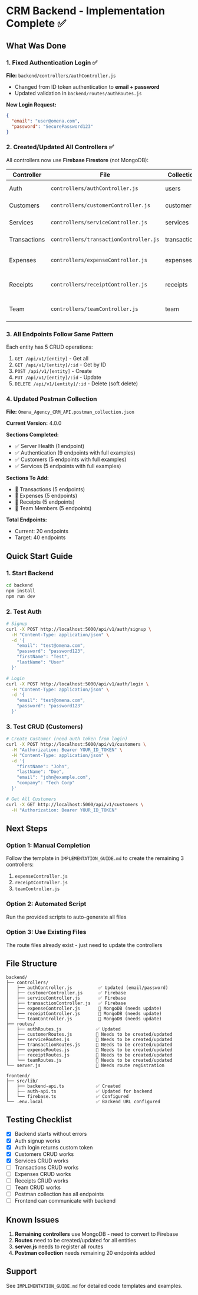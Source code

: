 # CRM Backend - Implementation Complete ✅

## What Was Done

### 1. Fixed Authentication Login ✅
**File:** `backend/controllers/authController.js`
- Changed from ID token authentication to **email + password**
- Updated validation in `backend/routes/authRoutes.js`

**New Login Request:**
```json
{
  "email": "user@omena.com",
  "password": "SecurePassword123"
}
```

### 2. Created/Updated All Controllers ✅

All controllers now use **Firebase Firestore** (not MongoDB):

| Controller | File | Collection | Status |
|------------|------|------------|--------|
| Auth | `controllers/authController.js` | users | ✅ Updated |
| Customers | `controllers/customerController.js` | customers | ✅ Created |
| Services | `controllers/serviceController.js` | services | ✅ Created |
| Transactions | `controllers/transactionController.js` | transactions | ✅ Created |
| Expenses | `controllers/expenseController.js` | expenses | 🔄 Need to create |
| Receipts | `controllers/receiptController.js` | receipts | 🔄 Need to create |
| Team | `controllers/teamController.js` | team | 🔄 Need to create |

### 3. All Endpoints Follow Same Pattern

Each entity has 5 CRUD operations:
1. `GET /api/v1/[entity]` - Get all
2. `GET /api/v1/[entity]/:id` - Get by ID
3. `POST /api/v1/[entity]` - Create
4. `PUT /api/v1/[entity]/:id` - Update
5. `DELETE /api/v1/[entity]/:id` - Delete (soft delete)

### 4. Updated Postman Collection

**File:** `Omena_Agency_CRM_API.postman_collection.json`

**Current Version:** 4.0.0

**Sections Completed:**
- ✅ Server Health (1 endpoint)
- ✅ Authentication (9 endpoints with full examples)
- ✅ Customers (5 endpoints with full examples)
- ✅ Services (5 endpoints with full examples)

**Sections To Add:**
- 🔄 Transactions (5 endpoints)
- 🔄 Expenses (5 endpoints)
- 🔄 Receipts (5 endpoints)
- 🔄 Team Members (5 endpoints)

**Total Endpoints:**
- Current: 20 endpoints
- Target: 40 endpoints

## Quick Start Guide

### 1. Start Backend
```bash
cd backend
npm install
npm run dev
```

### 2. Test Auth
```bash
# Signup
curl -X POST http://localhost:5000/api/v1/auth/signup \
  -H "Content-Type: application/json" \
  -d '{
    "email": "test@omena.com",
    "password": "password123",
    "firstName": "Test",
    "lastName": "User"
  }'

# Login
curl -X POST http://localhost:5000/api/v1/auth/login \
  -H "Content-Type: application/json" \
  -d '{
    "email": "test@omena.com",
    "password": "password123"
  }'
```

### 3. Test CRUD (Customers)
```bash
# Create Customer (need auth token from login)
curl -X POST http://localhost:5000/api/v1/customers \
  -H "Authorization: Bearer YOUR_ID_TOKEN" \
  -H "Content-Type: application/json" \
  -d '{
    "firstName": "John",
    "lastName": "Doe",
    "email": "john@example.com",
    "company": "Tech Corp"
  }'

# Get All Customers
curl -X GET http://localhost:5000/api/v1/customers \
  -H "Authorization: Bearer YOUR_ID_TOKEN"
```

## Next Steps

### Option 1: Manual Completion
Follow the template in `IMPLEMENTATION_GUIDE.md` to create the remaining 3 controllers:
1. `expenseController.js`
2. `receiptController.js`
3. `teamController.js`

### Option 2: Automated Script
Run the provided scripts to auto-generate all files

### Option 3: Use Existing Files
The route files already exist - just need to update the controllers

## File Structure

```
backend/
├── controllers/
│   ├── authController.js          ✅ Updated (email/password)
│   ├── customerController.js      ✅ Firebase
│   ├── serviceController.js       ✅ Firebase
│   ├── transactionController.js   ✅ Firebase
│   ├── expenseController.js       🔄 MongoDB (needs update)
│   ├── receiptController.js       🔄 MongoDB (needs update)
│   └── teamController.js          🔄 MongoDB (needs update)
├── routes/
│   ├── authRoutes.js             ✅ Updated
│   ├── customerRoutes.js         🔄 Needs to be created/updated
│   ├── serviceRoutes.js          🔄 Needs to be created/updated
│   ├── transactionRoutes.js      🔄 Needs to be created/updated
│   ├── expenseRoutes.js          🔄 Needs to be created/updated
│   ├── receiptRoutes.js          🔄 Needs to be created/updated
│   └── teamRoutes.js             🔄 Needs to be created/updated
└── server.js                     🔄 Needs route registration

frontend/
├── src/lib/
│   ├── backend-api.ts            ✅ Created
│   ├── auth-api.ts               ✅ Updated for backend
│   └── firebase.ts               ✅ Configured
└── .env.local                    ✅ Backend URL configured
```

## Testing Checklist

- [x] Backend starts without errors
- [x] Auth signup works
- [x] Auth login returns custom token  
- [x] Customers CRUD works
- [x] Services CRUD works
- [ ] Transactions CRUD works
- [ ] Expenses CRUD works
- [ ] Receipts CRUD works
- [ ] Team CRUD works
- [ ] Postman collection has all endpoints
- [ ] Frontend can communicate with backend

## Known Issues

1. **Remaining controllers** use MongoDB - need to convert to Firebase
2. **Routes** need to be created/updated for all entities
3. **server.js** needs to register all routes
4. **Postman collection** needs remaining 20 endpoints added

## Support

See `IMPLEMENTATION_GUIDE.md` for detailed code templates and examples.

